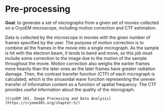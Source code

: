 # Pre-processing

__Goal__: to generate a set of micrographs from a given set of movies collected on a CryoEM microscope, including motion correction and CTF estimation.

Data is collected by the microscope in movies with the given number of frames specified by the user. The purpose of motion correction is to combine all the frames in the movie into a single micrograph. As the sample is hit with the electron beam, it tends to bend and move, so this job must include some correction to the image due to the motion of the sample throughout the movie. Motion correction also weighs the earlier frames more heavily than the later ones as the later frames have greater radiation damage. Then, the contrast transfer function (CTF) of each micrograph is calculated, which is the sinusoidal wave function representing the uneven transfer of information content as a function of spatial frequency. The CTF provides useful information about the quality of the micrograph.

```{seealso}
[CryoEM 101, Image Processing and Data Analysis](https://cryoem101.org/chapter-5/)
```


